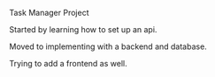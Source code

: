 Task Manager Project

Started by learning how to set up an api.

Moved to implementing with a backend and database.

Trying to add a frontend as well.